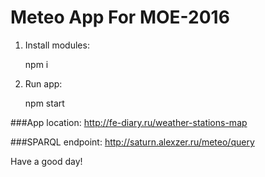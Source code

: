 # Meteo App For MOE-2016

1) Install modules:

    npm i

2) Run app:

    npm start


###App location:
http://fe-diary.ru/weather-stations-map

###SPARQL endpoint:
http://saturn.alexzer.ru/meteo/query

Have a good day!
